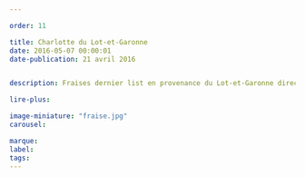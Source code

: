 ```yaml
---

order: 11

title: Charlotte du Lot-et-Garonne
date: 2016-05-07 00:00:01
date-publication: 21 avril 2016


description: Fraises dernier list en provenance du Lot-et-Garonne direct producteur

lire-plus:

image-miniature: "fraise.jpg"
carousel:

marque:
label:
tags:
---
```


<!--fin-excerpt-->
<!-- ******************************** -->
<!-- **** début contenu détaillé **** -->



<!-- **** fin contenu détaillé **** -->
<!-- ****************************** -->
